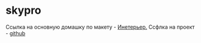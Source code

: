# skypro
Ссылка на основную домашку по макету - [Инетерьер.](https://fogenn.github.io/skypro/3_layout/site/index.html)
Ссфлка на проект - [github](https://github.com/fogenn/skypro)
